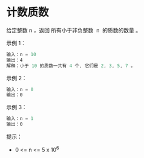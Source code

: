 # 计数质数

给定整数 n ，返回 所有小于非负整数  n  的质数的数量 。

示例 1：

```ts
输入：n = 10
输出：4
解释：小于 10 的质数一共有 4 个, 它们是 2, 3, 5, 7 。
```

示例 2：

```ts
输入：n = 0
输出：0
```

示例 3：

```ts
输入：n = 1
输出：0
```

提示：

- 0 <= n <= 5 x 10<sup>6</sup>
